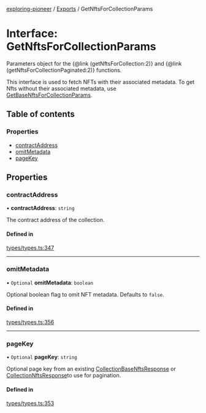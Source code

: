 [exploring-pioneer](../README.md) / [Exports](../modules.md) / GetNftsForCollectionParams

# Interface: GetNftsForCollectionParams

Parameters object for the {@link (getNftsForCollection:2)} and
{@link (getNftsForCollectionPaginated:2)} functions.

This interface is used to fetch NFTs with their associated metadata. To get
Nfts without their associated metadata, use [GetBaseNftsForCollectionParams](GetBaseNftsForCollectionParams.md).

## Table of contents

### Properties

- [contractAddress](GetNftsForCollectionParams.md#contractaddress)
- [omitMetadata](GetNftsForCollectionParams.md#omitmetadata)
- [pageKey](GetNftsForCollectionParams.md#pagekey)

## Properties

### contractAddress

• **contractAddress**: `string`

The contract address of the collection.

#### Defined in

[types/types.ts:347](https://github.com/alchemyplatform/exploring-pioneer/blob/7c86334/src/types/types.ts#L347)

___

### omitMetadata

• `Optional` **omitMetadata**: `boolean`

Optional boolean flag to omit NFT metadata. Defaults to `false`.

#### Defined in

[types/types.ts:356](https://github.com/alchemyplatform/exploring-pioneer/blob/7c86334/src/types/types.ts#L356)

___

### pageKey

• `Optional` **pageKey**: `string`

Optional page key from an existing [CollectionBaseNftsResponse](CollectionBaseNftsResponse.md) or
[CollectionNftsResponse](CollectionNftsResponse.md)to use for pagination.

#### Defined in

[types/types.ts:353](https://github.com/alchemyplatform/exploring-pioneer/blob/7c86334/src/types/types.ts#L353)
